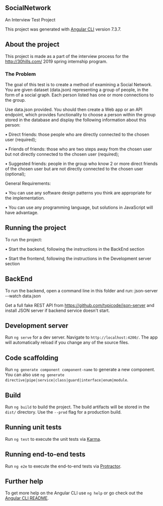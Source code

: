 ## SocialNetwork

An Interview Test Project

This project was generated with [Angular CLI](https://github.com/angular/angular-cli) version 7.3.7.

## About the project

This project is made as a part of the interview process for the http://30hills.com/ 2019 spring internship program.

### The Problem 

The goal of this test is to create a method of examining a Social Network. You are given dataset (data.json) representing a group of people, in the form of a social graph. Each person listed has one or more connections to the group.

Use data.json provided. You should then create a Web app or an API endpoint, which provides functionality to choose a person within the group stored in the database and display the following information about this person:

• Direct friends: those people who are directly connected to the chosen user (required); 

• Friends of friends: those who are two steps away from the chosen user but not directly connected to the chosen user (required); 

• Suggested friends: people in the group who know 2 or more direct friends of the chosen user but are not directly connected to the   chosen user (optional);

General Requirements: 

• You can use any software design patterns you think are appropriate for the implementation. 

• You can use any programming language, but solutions in JavaScript will have advantage. 

## Running the project

To run the project:

• Start the backend, following the instructions in the BackEnd section

• Start the frontend, following the instructions in the Development server section 

## BackEnd

To run the backend, open a command line in this folder and run: json-server --watch data.json 

Get a full fake REST API from https://github.com/typicode/json-server and install JSON server if backend service doesn't start.

## Development server

Run `ng serve` for a dev server. Navigate to `http://localhost:4200/`. The app will automatically reload if you change any of the source files.

## Code scaffolding

Run `ng generate component component-name` to generate a new component. You can also use `ng generate directive|pipe|service|class|guard|interface|enum|module`.

## Build

Run `ng build` to build the project. The build artifacts will be stored in the `dist/` directory. Use the `--prod` flag for a production build.

## Running unit tests

Run `ng test` to execute the unit tests via [Karma](https://karma-runner.github.io).

## Running end-to-end tests

Run `ng e2e` to execute the end-to-end tests via [Protractor](http://www.protractortest.org/).

## Further help

To get more help on the Angular CLI use `ng help` or go check out the [Angular CLI README](https://github.com/angular/angular-cli/blob/master/README.md).
